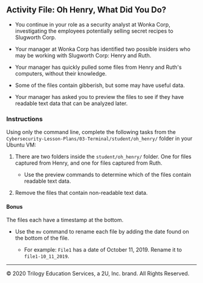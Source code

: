 ##  Activity File: Oh Henry, What Did You Do?
 
- You continue in your role as a security analyst at Wonka Corp, investigating the employees potentially selling secret recipes to Slugworth Corp.

- Your manager at Wonka Corp has identified two possible insiders who may be working with Slugworth Corp: Henry and Ruth.

- Your manager has quickly pulled some files from Henry and Ruth's computers, without their knowledge.

- Some of the files contain gibberish, but some may have useful data.

- Your manager has asked you to preview the files to see if they have readable text data that can be analyzed later.

### Instructions

Using only the command line, complete the following tasks from the `Cybersecurity-Lesson-Plans/03-Terminal/student/oh_henry/` folder in your Ubuntu VM:

  1. There are two folders inside the `student/oh_henry/` folder. One for files captured from Henry, and one for files captured from Ruth.

     * Use the preview commands to determine which of the files contain readable text data.

  3. Remove the files that contain non-readable text data.
    
#### Bonus

  The files each have a timestamp at the bottom.

 * Use the `mv` command to rename each file by adding the date found on the bottom of the file.
 
   - For example: `File1` has a date of October 11, 2019. Rename it to `file1-10_11_2019`.
---
© 2020 Trilogy Education Services, a 2U, Inc. brand. All Rights Reserved.
